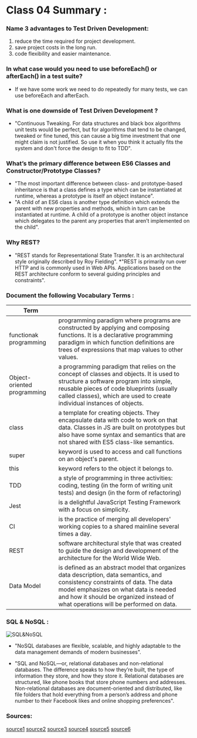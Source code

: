 # Class 04 Summary :

### Name 3 advantages to Test Driven Development:

1. reduce the time required for project development.
2. save project costs in the long run.
3. code flexibility and easier maintenance.

### In what case would you need to use beforeEach() or afterEach() in a test suite? 

* If we have some work we need to do repeatedly for many tests, we can use beforeEach and afterEach.

### What is one downside of Test Driven Development ?

* "Continuous Tweaking. For data structures and black box algorithms unit tests would be perfect, but for algorithms that tend to be changed, tweaked or fine tuned, this can cause a big time investment that one might claim is not justified. So use it when you think it actually fits the system and don't force the design to fit to TDD".

### What’s the primary difference between ES6 Classes and Constructor/Prototype Classes?

* "The most important difference between class- and prototype-based inheritance is that a class defines a type which can be instantiated at runtime, whereas a prototype is itself an object instance".
* "A child of an ES6 class is another type definition which extends the parent with new properties and methods, which in turn can be instantiated at runtime. A child of a prototype is another object instance which delegates to the parent any properties that aren’t implemented on the child".

### Why REST?

* "REST stands for Representational State Transfer. It is an architectural style originally described by Roy Fielding".
*"REST is primarily run over HTTP and is commonly used in Web APIs. Applications based on the REST architecture conform to several guiding principles and constraints".

### Document the following Vocabulary Terms :


| Term      |                                                          |
| -----------  | ----------------------------------------------------------------|
| functionak programming  |   programming paradigm where programs are constructed by applying and composing functions. It is a declarative programming paradigm in which function definitions are trees of expressions that map values to other values. |
| Object-oriented programming  |  a programming paradigm that relies on the concept of classes and objects. It is used to structure a software program into simple, reusable pieces of code blueprints (usually called classes), which are used to create individual instances of objects.   |
| class     |  a template for creating objects. They encapsulate data with code to work on that data. Classes in JS are built on prototypes but also have some syntax and semantics that are not shared with ES5 class-like semantics.   |
| super   | keyword is used to access and call functions on an object's parent.   |
| this    | keyword refers to the object it belongs to.     |
| TDD    | a style of programming in  three activities: coding, testing (in the form of writing unit tests) and design (in the form of refactoring)   |
| Jest    | is a delightful JavaScript Testing Framework with a focus on simplicity.  |
| CI    | is the practice of merging all developers' working copies to a shared mainline several times a day.  |
|  REST   |  software architectural style that was created to guide the design and development of the architecture for the World Wide Web.   |
|   Data Model  | is defined as an abstract model that organizes data description, data semantics, and consistency constraints of data. The data model emphasizes on what data is needed and how it should be organized instead of what operations will be performed on data.  |

### SQL & NoSQL :

![SQL&NoSQL](https://image.slidesharecdn.com/sqlnosql-160421082635/95/sql-nosql-13-638.jpg?cb=1461228355)

* "NoSQL databases are flexible, scalable, and highly adaptable to the data management demands of modern businesses". 

*  "SQL and NoSQL—or, relational databases and non-relational databases. The difference speaks to how they’re built, the type of information they store, and how they store it. Relational databases are structured, like phone books that store phone numbers and addresses. Non-relational databases are document-oriented and distributed, like file folders that hold everything from a person’s address and phone number to their Facebook likes and online shopping preferences".




### Sources:
[source1](https://www.codica.com/blog/test-driven-development-benefits/)
[source2](https://stackoverflow.com/questions/64333/disadvantages-of-test-driven-development)
[source3](https://www.toptal.com/javascript/es6-class-chaos-keeps-js-developer-up)
[source4](https://www.serviceobjects.com/resources/articles-whitepapers/why-rest-popular)
[source5](https://www.upwork.com/resources/sql-vs-nosql-databases-whats-the-difference?utm_source=google&utm_campaign=SEM_GGL_INTL_NonBrand_Marketplace_DSA&utm_medium=cpc&utm_content=113089129402&utm_term=&campaignid=11384804789&matchtype=b&device=c&gclid=Cj0KCQjw5uWGBhCTARIsAL70sLLUm32P1Pw0eDr04kPiO67E_kmVfguG-Z24CqDZ8JrkI18yXM2Uj_gaAhVkEALw_wcB)
[source6](https://www.thegeekstuff.com/2014/01/sql-vs-nosql-db/?utm_source=tuicool)
